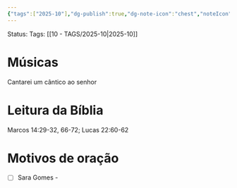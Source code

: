 ```yaml
---
{"tags":["2025-10"],"dg-publish":true,"dg-note-icon":"chest","noteIcon":"chest","permalink":"/06-daily-weekly-tasks/ceia-e-culto-26-10-2025/","dgPassFrontmatter":true,"created":"2025-10-25T16:51:50.659+01:00","updated":"2025-10-25T17:51:54.248+01:00"}
---
```


Status: 
Tags: [[10 - TAGS/2025-10\|2025-10]]
 
# Músicas
Cantarei um cântico ao senhor

# Leitura da Bíblia 
Marcos 14:29-32, 66-72; Lucas 22:60-62 

# Motivos de oração 

- [ ] Sara Gomes - 
